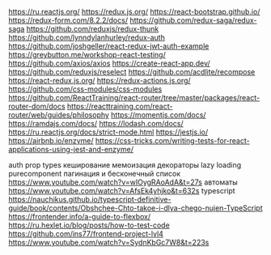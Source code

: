 https://ru.reactjs.org/
https://redux.js.org/
https://react-bootstrap.github.io/
https://redux-form.com/8.2.2/docs/
https://github.com/redux-saga/redux-saga
https://github.com/reduxjs/redux-thunk 
https://github.com/lynndylanhurley/redux-auth
https://github.com/joshgeller/react-redux-jwt-auth-example
https://greybutton.me/workshop-react-testing/
https://github.com/axios/axios
https://create-react-app.dev/
https://github.com/reduxjs/reselect
https://github.com/acdlite/recompose
https://react-redux.js.org/
https://redux-actions.js.org/
https://github.com/css-modules/css-modules
https://github.com/ReactTraining/react-router/tree/master/packages/react-router-dom/docs
https://reacttraining.com/react-router/web/guides/philosophy
https://momentjs.com/docs/
https://ramdajs.com/docs/
https://lodash.com/docs/
https://ru.reactjs.org/docs/strict-mode.html
https://jestjs.io/
https://airbnb.io/enzyme/
https://css-tricks.com/writing-tests-for-react-applications-using-jest-and-enzyme/

auth
prop types
кеширование
мемоизация
декораторы
lazy loading
purecomponent
пагинация и бесконечный список https://www.youtube.com/watch?v=wIOygRAoAdA&t=27s
автоматы https://www.youtube.com/watch?v=AfsEk4yhjko&t=632s
typescript https://nauchikus.github.io/typescript-definitive-guide/book/contents/Obshchee-Chto-takoe-i-dlya-chego-nujen-TypeScript
https://frontender.info/a-guide-to-flexbox/
https://ru.hexlet.io/blog/posts/how-to-test-code
https://github.com/ins77/frontend-project-lvl4
https://www.youtube.com/watch?v=SydnKbGc7W8&t=223s